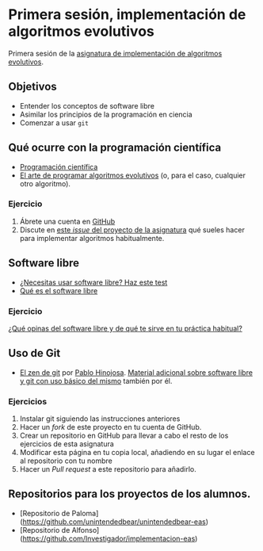 # Primera sesión, implementación de algoritmos evolutivos

Primera sesión de la [asignatura de implementación de algoritmos evolutivos](README.md). 

## Objetivos

* Entender los conceptos de software libre
* Asimilar los principios de la programación en ciencia
* Comenzar a usar `git` 

## Qué ocurre con la programación científica

* [Programación científica](http://phdcomics.com/comics/archive.php?comicid=1692)
* [El arte de programar algoritmos evolutivos](http://issuu.com/jjmerelo/docs/art-ecp-ecta13) (o, para el caso, cualquier otro algoritmo).

### Ejercicio

1. Ábrete una cuenta en [GitHub](http://github.com)
2. Discute en [este *issue* del proyecto de la asignatura](https://github.com/JJ/implementacion-eas/issues/1) qué sueles hacer para implementar algoritmos habitualmente. 

## Software libre

* [¿Necesitas usar software libre? Haz este test](http://www.slideshare.net/jjmerelo/necesitas-a-la-oficina-de-software-libre-de-la) 
* [Qué es el software libre](https://www.gnu.org/philosophy/free-sw.es.html)

### Ejercicio

[¿Qué opinas del software libre y de qué te sirve en tu práctica habitual?](https://github.com/JJ/implementacion-eas/issues/2)

## Uso de Git

* [El zen de git](http://www.psicobyte.com/descargas/ZenDeGit.pdf) por [Pablo Hinojosa](http://psicobyte.github.io). [Material adicional sobre software libre y git con uso básico del mismo](https://github.com/oslugr/curso-git/blob/master/texto/uso_basico.md) también por él. 

### Ejercicios

1. Instalar git siguiendo las instrucciones anteriores
2. Hacer un *fork* de este proyecto en tu cuenta de GitHub.
3. Crear un repositorio en GitHub para llevar a cabo el resto de los ejercicios de esta asignatura
4. Modificar esta página en tu copia local, añadiendo en su lugar el enlace al repositorio con tu nombre
5. Hacer un *Pull request* a este repositorio para añadirlo.

## Repositorios para los proyectos de los alumnos.

* [Repositorio de Paloma] (https://github.com/unintendedbear/unintendedbear-eas)
* [Repositorio de Alfonso] (https://github.com/Investigador/implementacion-eas)


